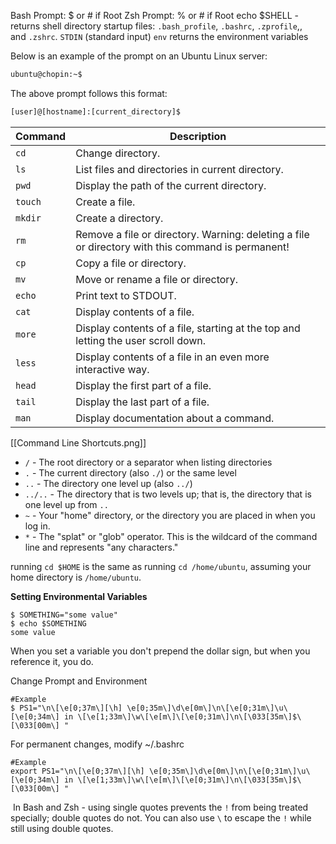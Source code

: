 Bash Prompt: $    or # if Root
Zsh Prompt: %     or # if Root
echo $SHELL - returns shell directory
startup files: `.bash_profile`, `.bashrc`, `.zprofile`,, and `.zshrc`.
`STDIN` (standard input)
`env` returns the environment variables

Below is an example of the prompt on an Ubuntu Linux server:

```bash
ubuntu@chopin:~$
```

The above prompt follows this format:

```bash
[user]@[hostname]:[current_directory]$
```

|Command|Description|
|---|---|
|`cd`|Change directory.|
|`ls`|List files and directories in current directory.|
|`pwd`|Display the path of the current directory.|
|`touch`|Create a file.|
|`mkdir`|Create a directory.|
|`rm`|Remove a file or directory. Warning: deleting a file or directory with this command is permanent!|
|`cp`|Copy a file or directory.|
|`mv`|Move or rename a file or directory.|
|`echo`|Print text to STDOUT.|
|`cat`|Display contents of a file.|
|`more`|Display contents of a file, starting at the top and letting the user scroll down.|
|`less`|Display contents of a file in an even more interactive way.|
|`head`|Display the first part of a file.|
|`tail`|Display the last part of a file.|
|`man`|Display documentation about a command.|
[[Command Line Shortcuts.png]]

- `/` - The root directory or a separator when listing directories
- `.` - The current directory (also `./`) or the same level
- `..` - The directory one level up (also `../`)
- `../..` - The directory that is two levels up; that is, the directory that is one level up from `..`
- `~` - Your "home" directory, or the directory you are placed in when you log in.
- `*` - The "splat" or "glob" operator. This is the wildcard of the command line and represents "any characters."

running `cd $HOME` is the same as running `cd /home/ubuntu`, assuming your home directory is `/home/ubuntu`.

**Setting Environmental Variables**
```
$ SOMETHING="some value" 
$ echo $SOMETHING 
some value
```
When you set a variable you don't prepend the dollar sign, but when you reference it, you do.

Change Prompt and Environment
```
#Example
$ PS1="\n\[\e[0;37m\][\h] \e[0;35m\]\d\e[0m\]\n\[\e[0;31m\]\u\[\e[0;34m\] in \[\e[1;33m\]\w\[\e[m\]\[\e[0;31m\]\n\[\033[35m\]$\[\033[00m\] "
```
For permanent changes, modify ~/.bashrc
```
#Example
export PS1="\n\[\e[0;37m\][\h] \e[0;35m\]\d\e[0m\]\n\[\e[0;31m\]\u\[\e[0;34m\] in \[\e[1;33m\]\w\[\e[m\]\[\e[0;31m\]\n\[\033[35m\]$\[\033[00m\] "
```

 In Bash and Zsh - using single quotes prevents the `!` from being treated specially; double quotes do not. You can also use `\` to escape the `!` while still using double quotes.

